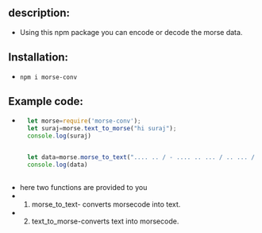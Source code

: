 ## description:
- Using this npm package you can encode or decode the morse data.

## Installation:
- `npm i morse-conv`

## Example code:
- ```js
    let morse=require('morse-conv');
    let suraj=morse.text_to_morse("hi suraj");
    console.log(suraj)


    let data=morse.morse_to_text(".... .. / - .... .. ... / .. ... / ... ..- .-. .- .--- -.-. .... .- -. -.. .-. .- .--- --- ... .... ..");
    console.log(data)
    


- here two functions are provided to you
- 1. morse_to_text- converts morsecode into text.
- 2. text_to_morse-converts text into morsecode.